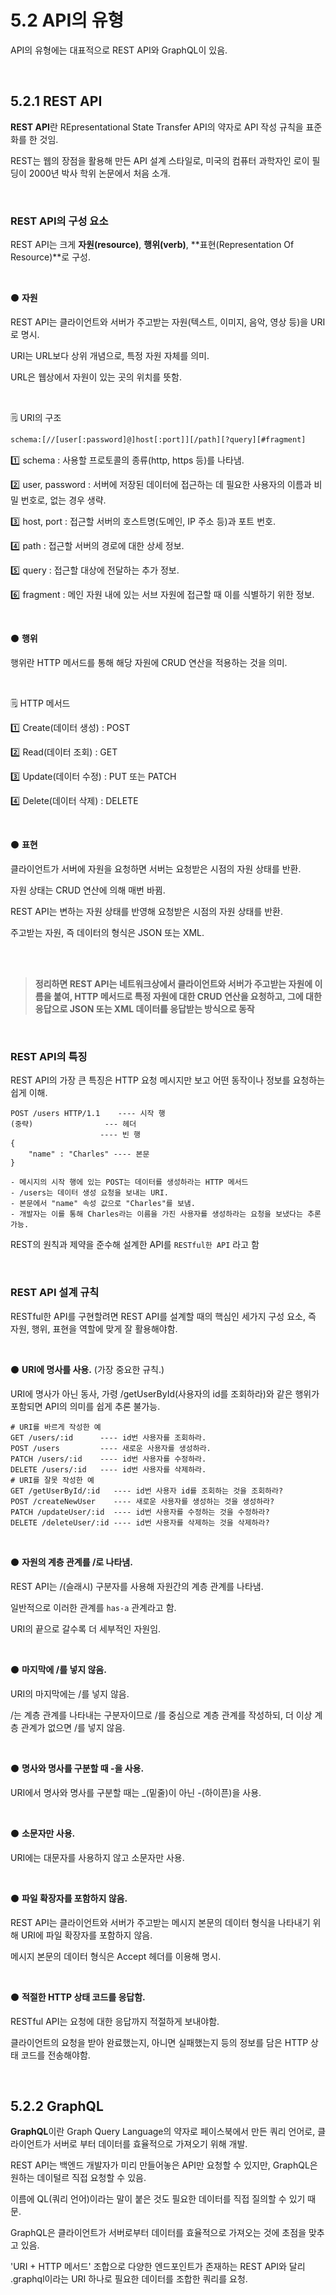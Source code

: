# 5.2 API의 유형

API의 유형에는 대표적으로 REST API와 GraphQL이 있음.

<br />

## 5.2.1 REST API

**REST API**란 REpresentational State Transfer API의 약자로 API 작성 규칙을 표준화를 한 것임.

REST는 웹의 장점을 활용해 만든 API 설계 스타일로, 미국의 컴퓨터 과학자인 로이 필딩이 2000년 박사 학위 논문에서 처음 소개.

<br />

### REST API의 구성 요소

REST API는 크게 **자원(resource)**, **행위(verb)**, **표현(Representation Of Resource)**로 구성.

<br />

:black_circle: **자원**

REST API는 클라이언트와 서버가 주고받는 자원(텍스트, 이미지, 음악, 영상 등)을 URI로 명시.

URI는 URL보다 상위 개념으로, 특정 자원 자체를 의미.

URL은 웹상에서 자원이 있는 곳의 위치를 뜻함.

<br />

:spiral_notepad: URI의 구조

```html
schema:[//[user[:password]@]host[:port]][/path][?query][#fragment]
```

:one: schema : 사용할 프로토콜의 종류(http, https 등)를 나타냄.

:two: user, password : 서버에 저장된 데이터에 접근하는 데 필요한 사용자의 이름과 비밀 번호로, 없는 경우 생략.

:three: host, port : 접근할 서버의 호스트명(도메인, IP 주소 등)과 포트 번호.

:four: path : 접근할 서버의 경로에 대한 상세 정보.

:five: query :  접근할 대상에 전달하는 추가 정보.

:six: fragment : 메인 자원 내에 있는 서브 자원에 접근할 때 이를 식별하기 위한 정보.

<br />

:black_circle: **행위**

행위란 HTTP 메서드를 통해 해당 자원에 CRUD 연산을 적용하는 것을 의미.

<br />

:spiral_notepad: HTTP 메서드

:one: Create(데이터 생성) : POST

:two: Read(데이터 조회) : GET

:three: Update(데이터 수정) : PUT 또는 PATCH

:four: Delete(데이터 삭제) : DELETE

<br />

:black_circle: **표현**

클라이언트가 서버에 자원을 요청하면 서버는 요청받은 시점의 자원 상태를 반환.

자원 상태는 CRUD 연산에 의해 매번 바뀜.

REST API는 변하는 자원 상태를 반영해 요청받은 시점의 자원 상태를 반환.

주고받는 자원, 즉 데이터의 형식은 JSON 또는 XML.

<br />

<br />

> **정리하면 REST API는 네트워크상에서 클라이언트와 서버가 주고받는 자원에 이름을 붙여, HTTP 메서드로 특정 자원에 대한 CRUD 연산을 요청하고, 그에 대한 응답으로 JSON 또는 XML 데이터를 응답받는 방식으로 동작**

<br />

### REST API의 특징

REST API의 가장 큰 특징은 HTTP 요청 메시지만 보고 어떤 동작이나 정보를 요청하는 쉽게 이해.

``` http
POST /users HTTP/1.1	---- 시작 행
(중략)				--- 헤더
					---- 빈 행
{
	"name" : "Charles" ---- 본문
}

- 메시지의 시작 행에 있는 POST는 데이터를 생성하라는 HTTP 메서드
- /users는 데이터 생성 요청을 보내는 URI.
- 본문에서 "name" 속성 값으로 "Charles"를 보냄.
- 개발자는 이를 통해 Charles라는 이름을 가진 사용자를 생성하라는 요청을 보냈다는 추론 가능.
```

REST의 원칙과 제약을 준수해 설계한 API를 `RESTful한 API` 라고 함

<br />

### REST API 설계 규칙

RESTful한 API를 구현할려면 REST API를 설계할 때의 핵심인 세가지 구성 요소, 즉 자원, 행위, 표현을 역할에 맞게 잘 활용해야함.

<br />

:black_circle: **URI에 명사를 사용.** (가장 중요한 규칙.)

URI에 명사가 아닌 동사, 가령 /getUserById(사용자의 id를 조회하라)와 같은 행위가 포함되면 API의 의미를 쉽게 추론 불가능.

```http
# URI를 바르게 작성한 예
GET /users/:id		---- id번 사용자를 조회하라.
POST /users			---- 새로운 사용자를 생성하라.
PATCH /users/:id	---- id번 사용자를 수정하라.
DELETE /users/:id	---- id번 사용자를 삭제하라.
# URI를 잘못 작성한 예 
GET /getUserById/:id   ---- id번 사용자 id를 조회하는 것을 조회하라?
POST /createNewUser    ---- 새로운 사용자를 생성하는 것을 생성하라?
PATCH /updateUser/:id  ---- id번 사용자를 수정하는 것을 수정하라?
DELETE /deleteUser/:id ---- id번 사용자를 삭제하는 것을 삭제하라?
```

<br />

:black_circle: **자원의 계층 관계를 /로 나타냄.**

REST API는 /(슬래시) 구분자를 사용해 자원간의 계층 관계를 나타냄.

일반적으로 이러한 관계를 `has-a` 관계라고 함.

URI의 끝으로 갈수록 더 세부적인 자원임.

<br />

:black_circle: **마지막에 /를 넣지 않음.**

URI의 마지막에는 /를 넣지 않음.

/는 계층 관계를 나타내는 구분자이므로 /를 중심으로 계층 관계를 작성하되, 더 이상 계층 관계가 없으면 /를 넣지 않음.

<br />

:black_circle: **명사와 명사를 구분할 때 -을 사용.**

URI에서 명사와 명사를 구분할 때는 _(밑줄)이 아닌 -(하이픈)을 사용.

<br />

:black_circle: **소문자만 사용.**

URI에는 대문자를 사용하지 않고 소문자만 사용.

<br />

:black_circle: **파일 확장자를 포함하지 않음.**

REST API는 클라이언트와 서버가 주고받는 메시지 본문의 데이터 형식을 나타내기 위해 URI에 파일 확장자를 포함하지 않음.

메시지 본문의 데이터 형식은 Accept 헤더를 이용해 명시.

<br />

:black_circle: **적절한 HTTP 상태 코드를 응답함.**

RESTful API는 요청에 대한 응답까지 적절하게 보내야함.

클라이언트의 요청을 받아 완료했는지, 아니면 실패했는지 등의 정보를 담은 HTTP 상태 코드를 전송해야함.

<br />

## 5.2.2 GraphQL

**GraphQL**이란 Graph Query Language의 약자로 페이스북에서 만든 쿼리 언어로, 클라이언트가 서버로 부터 데이터를 효율적으로 가져오기 위해 개발.

REST API는 백엔드 개발자가 미리 만들어놓은 API만 요청할 수 있지만, GraphQL은 원하는 데이털르 직접 요청할 수 있음.

이름에 QL(쿼리 언어)이라는 말이 붙은 것도 필요한 데이터를 직접 질의할 수 있기 때문.

GraphQL은 클라이언트가 서버로부터 데이터를 효율적으로 가져오는 것에 초점을 맞추고 있음.

'URI + HTTP 메서드' 조합으로 다양한 엔드포인트가 존재하는 REST API와 달리 .graphql이라는 URI 하나로 필요한 데이터를 조합한 쿼리를 요청.


